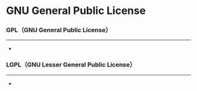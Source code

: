 # GNU General Public License

<script type="text/javascript" src="../js/general.js"></script>

### GPL（GNU General Public License）
---

* 

### LGPL（GNU Lesser General Public License）
---

* 
